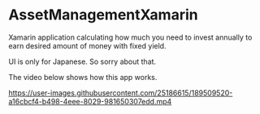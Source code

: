 # AssetManagementXamarin
Xamarin application calculating how much you need to invest annually to earn desired amount of money with fixed yield.

UI is only for Japanese. So sorry about that.

The video below shows how this app works.

https://user-images.githubusercontent.com/25186615/189509520-a16cbcf4-b498-4eee-8029-981650307edd.mp4

